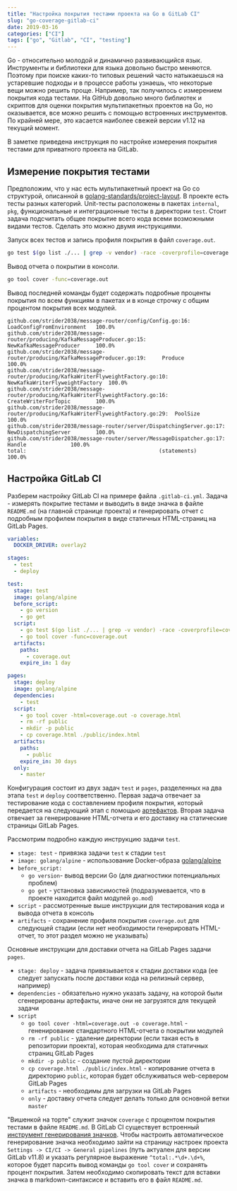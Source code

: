 ```yaml
---
title: "Настройка покрытия тестами проекта на Go в GitLab CI"
slug: "go-coverage-gitlab-ci"
date: 2019-03-16
categories: ["CI"]
tags: ["go", "Gitlab", "CI", "testing"]
---
```


Go - относительно молодой и динамично развивающийся язык. Инструменты и библиотеки для языка довольно быстро меняются. Поэтому при поиске каких-то типовых решений часто натыкаешься на устаревшие подходы и в процессе работы узнаешь, что некоторые вещи можно решить проще. Например, так получилось с измерением покрытия кода тестами. На GitHub довольно много библиотек и скриптов для оценки покрытия мультипакетных проектов на Go, но оказывается, все можно решить с помощью встроенных инструментов. По крайней мере, это касается наиболее свежей версии v1.12 на текущий момент.

В заметке приведена инструкция по настройке измерения покрытия тестами для приватного проекта на GitLab.

<!--more-->

## Измерение покрытия тестами

Предположим, что у нас есть мультипакетный проект на Go со структурой, описанной в [golang-standards/project-layout](https://github.com/golang-standards/project-layout). В проекте есть тесты разных категорий. Unit-тесты расположены в пакетах `internal`, `pkg`, функциональные и интеграционные тесты в директории `test`. Стоит задача подсчитать общее покрытие всего кода всеми возможными видами тестов. Сделать это можно двумя инструкциями.

Запуск всех тестов и запись профиля покрытия в файл `coverage.out`.

```bash
go test $(go list ./... | grep -v vendor) -race -coverprofile=coverage.out
```

Вывод отчета о покрытии в консоли.

```bash
go tool cover -func=coverage.out
```

Вывод последней команды будет содержать подробные проценты покрытия по всем функциям в пакетах и в конце строчку с общим процентом покрытия всех модулей.

```text
github.com/strider2038/message-router/config/Config.go:16:				LoadConfigFromEnvironment	100.0%
github.com/strider2038/message-router/producing/KafkaMessageProducer.go:15:		NewKafkaMessageProducer		100.0%
github.com/strider2038/message-router/producing/KafkaMessageProducer.go:19:		Produce				100.0%
github.com/strider2038/message-router/producing/KafkaWriterFlyweightFactory.go:10:	NewKafkaWriterFlyweightFactory	100.0%
github.com/strider2038/message-router/producing/KafkaWriterFlyweightFactory.go:16:	CreateWriterForTopic		100.0%
github.com/strider2038/message-router/producing/KafkaWriterFlyweightFactory.go:29:	PoolSize			100.0%
github.com/strider2038/message-router/server/DispatchingServer.go:17:			NewDispatchingServer		100.0%
github.com/strider2038/message-router/server/MessageDispatcher.go:17:			Handle				100.0%
total:											(statements)			100.0%
```

## Настройка GitLab CI

Разберем настройку GitLab CI на примере файла `.gitlab-ci.yml`. Задача - измерять покрытие тестами и выводить в виде значка в файле `README.md` (на главной странице проекта) и генерировать отчет с подробным профилем покрытия в виде статичных HTML-страниц на GitLab Pages.

```yaml
variables:
  DOCKER_DRIVER: overlay2

stages:
  - test
  - deploy

test:
  stage: test
  image: golang/alpine
  before_script:
    - go version
    - go get
  script:
    - go test $(go list ./... | grep -v vendor) -race -coverprofile=coverage.out
    - go tool cover -func=coverage.out
  artifacts:
    paths:
      - coverage.out
    expire_in: 1 day

pages:
  stage: deploy
  image: golang/alpine
  dependencies:
    - test
  script:
    - go tool cover -html=coverage.out -o coverage.html
    - rm -rf public
    - mkdir -p public
    - cp coverage.html ./public/index.html
  artifacts:
    paths:
      - public
    expire_in: 30 days
  only:
    - master
```

Конфигурация состоит из двух задач `test` и `pages`, разделенных на два этапа `test` и `deploy` соответственно. Первая задача отвечает за тестирование кода с составлением профиля покрытия, который передается на следующий этап с помощью [артефактов](https://docs.gitlab.com/ee/user/project/pipelines/job_artifacts.html). Вторая задача отвечает за генерирование HTML-отчета и его доставку на статические страницы GitLab Pages.

Рассмотрим подробно каждую инструкцию задачи `test`.

* `stage: test` - привязка задачи `test` к стадии `test`
* `image: golang/alpine` - использование Docker-образа [golang/alpine](https://hub.docker.com/_/golang)
* `before_script:`
  * `go version`- вывод версии Go (для диагностики потенциальных проблем)
  * `go get` - установка зависимостей (подразумевается, что в проекте находится файл модулей `go.mod`)
* `script` - рассмотренные выше инструкции для тестирования кода и вывода отчета в консоль
* `artifacts` - сохранение профиля покрытия `coverage.out` для следующей стадии (если нет необходимости генерировать HTML-отчет, то этот раздел можно не указывать)

Основные инструкции для доставки отчета на GitLab Pages задачи `pages`.

* `stage: deploy` - задача привязывается к стадии доставки кода (ее следует запускать после доставки кода на релизный сервер, например)
* `dependencies` - обязательно нужно указать задачу, на которой были сгенерированы артефакты, иначе они не загрузятся для текущей задачи
* `script`
  * `go tool cover -html=coverage.out -o coverage.html` - гененирование стандартного HTML-отчета о покрытии модулей
  * `rm -rf public` - удаление директории (если такая есть в репозитории проекта), которая необходима для статичных страниц GitLab Pages
  * `mkdir -p public` - создание пустой директории
  * `cp coverage.html ./public/index.html` - копирование отчета в директорию `public`, которая будет обслуживаться web-сервером GitLab Pages
  * `artifacts` - необходимы для загрузки на GitLab Pages
  * `only` - доставку отчета следует делать только для основной ветки `master`

"Вишенкой на торте" служит значок `coverage` с процентом покрытия тестами в файле `README.md`. В GitLab CI существует встроенный [инструмент генерирования значков](https://docs.gitlab.com/ee/user/project/pipelines/settings.html#test-coverage-parsing). Чтобы настроить автоматическое генерирование значка необходимо зайти на страницу настроек проекта `Settings -> CI/CI -> General pipelines` (путь актуален для версии GitLab v11.8) и указать регулярное выражение `^total:.*\d+.\d+%`, которое будет парсить вывод команды `go tool cover` и сохранять процент покрытия. Затем необходимо скопировать текст для вставки значка в markdown-синтаксисе и вставить его в файл `README.md`.

